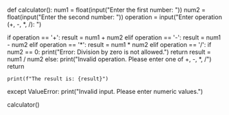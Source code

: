 def calculator():
 num1 = float(input("Enter the first number: ")) 
 num2 = float(input("Enter the second number: ")) 
 operation = input("Enter operation (+, -, *, /): ")

if operation == '+':
        result = num1 + num2
    elif operation == '-':
        result = num1 - num2
    elif operation == '*':
        result = num1 * num2
    elif operation == '/':
        if num2 == 0:
            print("Error: Division by zero is not allowed.")
            return
        result = num1 / num2
    else:
        print("Invalid operation. Please enter one of +, -, *, /")
        return
    
    print(f"The result is: {result}")
except ValueError:
    print("Invalid input. Please enter numeric values.")

calculator()
